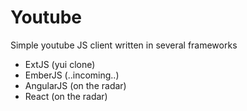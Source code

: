 Youtube
=======

Simple youtube JS client written in several frameworks

* ExtJS (yui clone)
* EmberJS (..incoming..)
* AngularJS (on the radar)
* React (on the radar)
